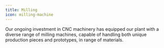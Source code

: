 ```yaml
---
title: Milling
icon: milling-machine
---
```


Our ongoing investment in CNC machinery has equipped our plant with a diverse range of milling machines, capable of handling both unique production pieces and prototypes, in range of materials. 
